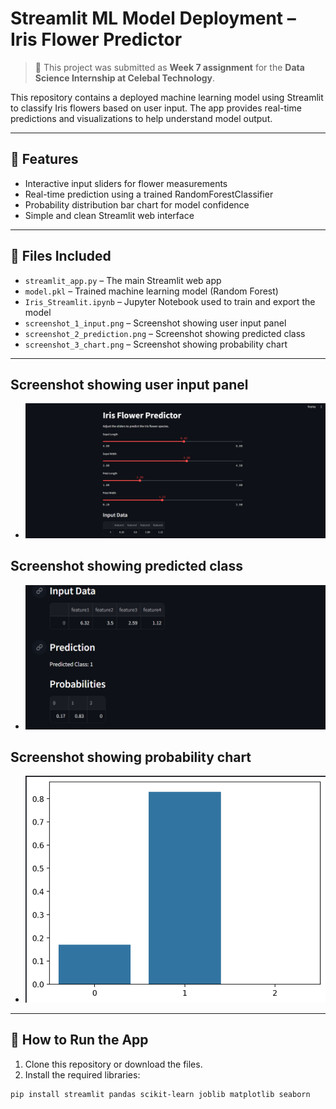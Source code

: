 # Streamlit ML Model Deployment – Iris Flower Predictor

> 📝 This project was submitted as **Week 7 assignment** for the **Data Science Internship at Celebal Technology**.

This repository contains a deployed machine learning model using Streamlit to classify Iris flowers based on user input. The app provides real-time predictions and visualizations to help understand model output.

---

## 🔧 Features

- Interactive input sliders for flower measurements
- Real-time prediction using a trained RandomForestClassifier
- Probability distribution bar chart for model confidence
- Simple and clean Streamlit web interface

---

## 📁 Files Included

- `streamlit_app.py` – The main Streamlit web app
- `model.pkl` – Trained machine learning model (Random Forest)
- `Iris_Streamlit.ipynb` – Jupyter Notebook used to train and export the model
- `screenshot_1_input.png` – Screenshot showing user input panel
- `screenshot_2_prediction.png` – Screenshot showing predicted class
- `screenshot_3_chart.png` – Screenshot showing probability chart

---

##  Screenshot showing user input panel
- ![Input Panel](screenshot_1_input.png)

## Screenshot showing predicted class
- ![Prediction Output](screenshot_2_prediction.png)

##  Screenshot showing probability chart
- ![Probability Chart](screenshot_3_chart.png)


---

## 🚀 How to Run the App

1. Clone this repository or download the files.
2. Install the required libraries:

```bash
pip install streamlit pandas scikit-learn joblib matplotlib seaborn
